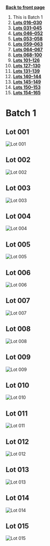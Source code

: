 [**Back to front page**](/README.md)
1.  This is Batch 1
2.  [**Lots 016&ndash;030**](/Batch-02.md)
3.  [**Lots 031&ndash;045**](/Batch-03.md)
4.  [**Lots 046&ndash;052**](/Batch-04.md)
5.  [**Lots 053&ndash;058**](/Batch-05.md)
6.  [**Lots 059&ndash;063**](/Batch-06.md)
7.  [**Lots 064&ndash;067**](/Batch-07.md)
8.  [**Lots 068&ndash;100**](/Batch-08.md)
9.  [**Lots 101&ndash;126**](/Batch-09.md)
10. [**Lots 127&ndash;130**](/Batch-10.md)
11. [**Lots 131&ndash;139**](/Batch-11.md)
12. [**Lots 140&ndash;144**](/Batch-12.md)
13. [**Lots 145&ndash;149**](/Batch-13.md)
14. [**Lots 150&ndash;153**](/Batch-14.md)
15. [**Lots 154&ndash;165**](/Batch-15.md)

# Batch 1
<section>
    <h2>Lot 001</h2>
    <img src="../pic/train-001.jpg" alt="Lot 001">
</section>
<section>
    <h2>Lot 002</h2>
    <img src="../pic/train-002.jpg" alt="Lot 002">
</section>
<section>
    <h2>Lot 003</h2>
    <img src="../pic/train-003.jpg" alt="Lot 003">
</section>
<section>
    <h2>Lot 004</h2>
    <img src="../pic/train-004.jpg" alt="Lot 004">
</section>
<section>
    <h2>Lot 005</h2>
    <img src="../pic/train-005.jpg" alt="Lot 005">
</section>
<section>
    <h2>Lot 006</h2>
    <img src="../pic/train-006.jpg" alt="Lot 006">
</section>
<section>
    <h2>Lot 007</h2>
    <img src="../pic/train-007.jpg" alt="Lot 007">
</section>
<section>
    <h2>Lot 008</h2>
    <img src="../pic/train-008.jpg" alt="Lot 008">
</section>
<section>
    <h2>Lot 009</h2>
    <img src="../pic/train-009.jpg" alt="Lot 009">
</section>
<section>
    <h2>Lot 010</h2>
    <img src="../pic/train-010.jpg" alt="Lot 010">
</section>
<section>
    <h2>Lot 011</h2>
    <img src="../pic/train-011.jpg" alt="Lot 011">
</section>
<section>
    <h2>Lot 012</h2>
    <img src="../pic/train-012.jpg" alt="Lot 012">
</section>
<section>
    <h2>Lot 013</h2>
    <img src="../pic/train-013.jpg" alt="Lot 013">
</section>
<section>
    <h2>Lot 014</h2>
    <img src="../pic/train-014.jpg" alt="Lot 014">
</section>
<section>
    <h2>Lot 015</h2>
    <img src="../pic/train-015.jpg" alt="Lot 015">
</section>